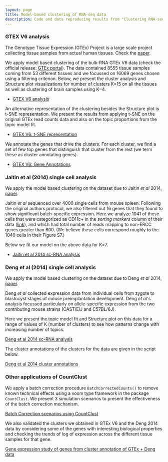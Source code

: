 ```yaml
---
layout: page
title: Model-based clustering of RNA-seq data
description: Code and data reproducing results from "Clustering RNA-seq expression data using grade of membership models"
---
```


### GTEX V6 analysis

The Genotype Tissue Expression (GTEx) Project is a large scale project
collecting tissue samples from actual human tissues. Check the
[paper](http://www.ncbi.nlm.nih.gov/pmc/articles/PMC4010069/).

We apply model based clustering of the bulk-RNA GTEx V6 data (check
the official release:
[GTEx portal](http://www.gtexportal.org/home/)). The data contained
8555 tissue samples coming from 53 different tissues and we focussed
on 16069 genes chosen using a filtering criterion. Below, we present
the cluster analysis and Structure plot visualizations for number of
clusters K=15 on all the tissues as well as clustering of brain
samples using K=4.

* [GTEX V6 analysis](project/src/gtex_v6_structure_genes.html)
  
An alternative representation of the clustering besides the Structure
plot is t-SNE representation. We present the results from applying
t-SNE on the original GTEx read counts data and also on the topic
proportions from the topic model fit.
  
* [GTEX V6: t-SNE representation](project/src/tissues_tSNE_2.html)
  
We annotate the genes that drive the clusters. For each cluster, we
find a set of few top genes that distinguish that cluster from the
rest (we term these as cluster annotating genes).
  
* [GTEX V6: Gene Annotations](project/src/gene_annotation_2.html)

### Jaitin et al (2014) single cell analysis

We apply the model based clustering on the dataset due to Jaitin *et
al* 2014, [paper](http://science.sciencemag.org/content/343/6172/776).

Jaitin *et al* sequenced over 4000 single cells from mouse
spleen. Following the original authors protocol, we also filtered out
16 genes that they found to show significant batch-specific
expression. Here we analyze 1041 of these cells that were categorized
as CD11c+ in the *sorting markers* column of their data
([link](http://compgenomics.weizmann.ac.il/tanay/?page_id=519)), and
which had total number of reads mapping to non-ERCC genes greater
than 600. (We believe these cells correspond roughly to the 1040 cells
in their Figure S7.)

Below we fit our model on the above data for K=7.

* [Jaitin et al 2014 sc-RNA analysis](project/src/jaitin_structure_genes.html)

### Deng et al (2014) single cell analysis

We apply the model based clustering on the dataset due to Deng *et al*
2014, [paper](http://science.sciencemag.org/content/343/6167/193).

Deng *et al* collected expression data from individual cells from
zygote to blastocyst stages of mouse preimplantation development. Deng
*et al*'s analysis focussed particularly on allele-specific expression
from the two contributing mouse strains (CAST/EiJ and C57BL/6J).

Here we present the topic model fit and Structure plot on this data
for a range of values of K (number of clusters) to see how patterns
change with increasing number of topics.

[Deng et al 2014 sc-RNA analysis](project/src/deng_structure_all_genes.html)
  
The cluster annotations of the clusters for the data are given in the
script below.
  
[Deng et al 2014 cluster annotations](project/src/deng_cluster_annotations.html)

### Other applications of CountClust

We apply a batch correction procedure `BatchCorrectedCounts()` to
remove known technical effects using a voom type framework in the
package `CountClust`. We present 3 simulation scenarios to present the
effectiveness of the batch correction mechanism.
  
[Batch Correction scenarios using CountClust](project/src/batch_correction_scenarios.html)
  
We also validated the clusters we obtained in GTEx V6 and the Deng
2014 data by considering some of the genes with interesting biological
properties and checking the trends of log of expression across the
different tissue samples for that gene.
  
[Gene expression study of genes from cluster annotation of GTEx + Deng data](project/src/extracted_genes_expr_study.html)
